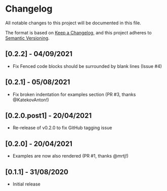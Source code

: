 # Changelog
All notable changes to this project will be documented in this file.

The format is based on [Keep a Changelog](https://keepachangelog.com/en/1.0.0/),
and this project adheres to
[Semantic Versioning](https://semver.org/spec/v2.0.0.html).

## [0.2.2] - 04/09/2021
- Fix Fenced code blocks should be surrounded by blank lines (Issue #4)

## [0.2.1] - 05/08/2021
- Fix broken indentation for examples section (PR #3, thanks @KatekovAnton!)

## [0.2.0.post1] - 20/04/2021
- Re-release of v0.2.0 to fix GitHub tagging issue
## [0.2.0] - 20/04/2021
- Examples are now also rendered (PR #1, thanks @mrtj!)

## [0.1.1] - 31/08/2020
- Initial release
